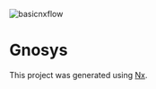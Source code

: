 ![basicnxflow](https://github.com/github/docs/actions/workflows/basicnxflow.yml/badge.svg)

# Gnosys

This project was generated using [Nx](https://nx.dev).
